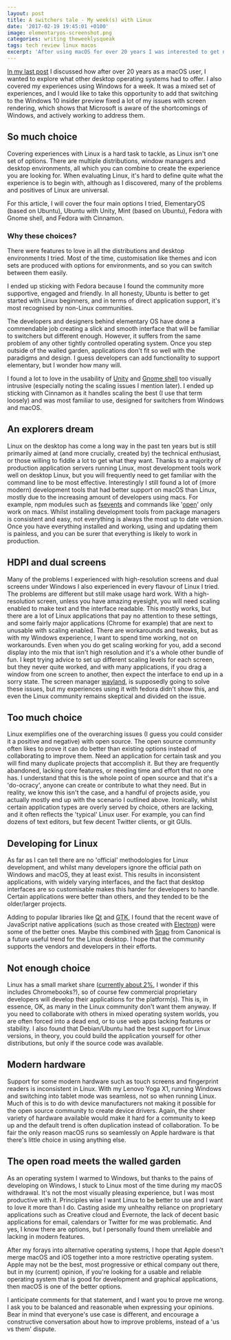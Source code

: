 ```yaml
---
layout: post
title: A switchers tale - My week(s) with Linux
date: '2017-02-19 19:45:01 +0100'
image: elementaryos-screenshot.png
categories: writing theweeklysqueak
tags: tech review linux macos
excerpt: 'After using macOS for over 20 years I was interested to get new perspectives and try other operating systems in my daily work. In this second part, I spend a few weeks with Linux.'
---
```


[In my last post](https://hackernoon.com/a-switchers-tale-my-week-with-windows-612ea605291#.5t3p67kr2) I discussed how after over 20 years as a macOS user, I wanted to explore what other desktop operating systems had to offer. I also covered my experiences using Windows for a week. It was a mixed set of experiences, and I would like to take this opportunity to add that switching to the Windows 10 insider preview fixed a lot of my issues with screen rendering, which shows that Microsoft is aware of the shortcomings of Windows, and actively working to address them.

## So much choice

Covering experiences with Linux is a hard task to tackle, as Linux isn't one set of options. There are multiple distributions, window managers and desktop environments, all which you can combine to create the experience you are looking for. When evaluating Linux, it's hard to define quite what the experience is to begin with, although as I discovered, many of the problems and positives of Linux are universal.

For this article, I will cover the four main options I tried, ElementaryOS (based on Ubuntu), Ubuntu with Unity, Mint (based on Ubuntu), Fedora with Gnome shell, and Fedora with Cinnamon.

### Why these choices?

There were features to love in all the distributions and desktop environments I tried. Most of the time, customisation like themes and icon sets are produced with options for environments, and so you can switch between them easily.

I ended up sticking with Fedora because I found the community more supportive, engaged and friendly. In all honesty, Ubuntu is better to get started with Linux beginners, and in terms of direct application support, it's most recognised by non-Linux communities.

The developers and designers behind elementary OS have done a commendable job creating a slick and smooth interface that will be familiar to switchers but different enough. However, it suffers from the same problem of any other tightly controlled operating system. Once you step outside of the walled garden, applications don't fit so well with the paradigms and design. I guess developers can add functionality to support elementary, but I wonder how many will.

I found a lot to love in the usability of [Unity](https://unity.ubuntu.com/) and [Gnome shell](https://wiki.gnome.org/Projects/GnomeShell) too visually intrusive (especially noting the scaling issues I mention later). I ended up sticking with Cinnamon as it handles scaling the best (I use that term loosely) and was most familiar to use, designed for switchers from Windows and macOS.

## An explorers dream

Linux on the desktop has come a long way in the past ten years but is still primarily aimed at (and more crucially, created by) the technical enthusiast, or those willing to fiddle a lot to get what they want. Thanks to a majority of production application servers running Linux, most development tools work well on desktop Linux, but you will frequently need to get familiar with the command line to be most effective. Interestingly I still found a lot of (more modern) development tools that had better support on macOS than Linux, mostly due to the increasing amount of developers using macs. For example, npm modules such as [fsevents](https://www.npmjs.com/package/fsevents) and commands like '[open](https://developer.apple.com/legacy/library/documentation/Darwin/Reference/ManPages/man1/open.1.html)' only work on macs. Whilst installing development tools from package managers is consistent and easy, not everything is always the most up to date version. Once you have everything installed and working, using and updating them is painless, and you can be surer that everything is likely to work in production.

## HDPI and dual screens

Many of the problems I experienced with high-resolution screens and dual screens under Windows I also experienced in every flavour of Linux I tried. The problems are different but still make usage hard work. With a high-resolution screen, unless you have amazing eyesight, you will need scaling enabled to make text and the interface readable. This mostly works, but there are a lot of Linux applications that pay no attention to these settings, and some fairly major applications (Chrome for example) that are next to unusable with scaling enabled. There are workarounds and tweaks, but as with my Windows experience, I want to spend time working, not on workarounds. Even when you do get scaling working for you, add a second display into the mix that isn't high resolution and it's a whole other bundle of fun. I kept trying advice to set up different scaling levels for each screen, but they never quite worked, and with many applications, if you drag a window from one screen to another, then expect the interface to end up in a sorry state. The screen manager [wayland](https://wayland.freedesktop.org/), is supposedly going to solve these issues, but my experiences using it with fedora didn't show this, and even the Linux community remains skeptical and divided on the issue.

## Too much choice

Linux exemplifies one of the overarching issues (I guess you could consider it a positive and negative) with open source. The open source community often likes to prove it can do better than existing options instead of collaborating to improve them. Need an application for certain task and you will find many duplicate projects that accomplish it. But they are frequently abandoned, lacking core features, or needing time and effort that no one has. I understand that this is the whole point of open source and that it's a 'do-ocracy', anyone can create or contribute to what they need. But in reality, we know this isn't the case, and a handful of projects aside, you actually mostly end up with the scenario I outlined above. Ironically, whilst certain application types are overly served by choice, others are lacking, and it often reflects the 'typical' Linux user. For example, you can find dozens of text editors, but few decent Twitter clients, or git GUIs.

## Developing for Linux

As far as I can tell there are no 'official' methodologies for Linux development, and whilst many developers ignore the official path on Windows and macOS, they at least exist. This results in inconsistent applications, with widely varying interfaces, and the fact that desktop interfaces are so customisable makes this harder for developers to handle. Certain applications were better than others, and they tended to be the older/larger projects.

Adding to popular libraries like [Qt](https://www.qt.io/) and [GTK](https://www.gtk.org/), I found that the recent wave of JavaScript native applications (such as those created with [Electron](http://electron.atom.io/)) were some of the better ones. Maybe this combined with [Snap](https://snapcraft.io/) from Canonical is a future useful trend for the Linux desktop. I hope that the community supports the vendors and developers in their efforts.

## Not enough choice

Linux has a small market share ([currently about 2%](https://www.netmarketshare.com/operating-system-market-share.aspx?qprid=10&qpcustomd=0), I wonder if this includes Chromebooks?), so of course few commercial proprietary developers will develop their applications for the platform(s). This is, in essence, OK, as many in the Linux community don't want them anyway. If you need to collaborate with others in mixed operating system worlds, you are often forced into a dead end, or to use web apps lacking features or stability. I also found that Debian/Ubuntu had the best support for Linux versions, in theory, you could build the application yourself for other distributions, but only if the source code was available.

## Modern hardware

Support for some modern hardware such as touch screens and fingerprint readers is inconsistent in Linux. With my Lenovo Yoga X1, running Windows and switching into tablet mode was seamless, not so when running Linux. Much of this is to do with device manufacturers not making it possible for the open source community to create device drivers. Again, the sheer variety of hardware available would make it hard for a community to keep up and the default trend is often duplication instead of collaboration. To be fair the only reason macOS runs so seamlessly on Apple hardware is that there's little choice in using anything else.

## The open road meets the walled garden

As an operating system I warmed to Windows, but thanks to the pains of developing on Windows, I stuck to Linux most of the time during my macOS withdrawal. It's not the most visually pleasing experience, but I was most productive with it. Principles wise I want Linux to be better to use and I want to love it more than I do. Casting aside my unhealthy reliance on proprietary applications such as Creative cloud and Evernote, the lack of decent basic applications for email, calendars or Twitter for me was problematic. And yes, I know there are options, but I personally found them unreliable and lacking in modern features.

After my forays into alternative operating systems, I hope that Apple doesn't merge macOS and iOS together into a more restrictive operating system. Apple may not be the best, most progressive or ethical company out there, but in my (current) opinion, if you're looking for a usable and reliable operating system that is good for development and graphical applications, then macOS is one of the better options.

I anticipate comments for that statement, and I want you to prove me wrong. I ask you to be balanced and reasonable when expressing your opinions. Bear in mind that everyone's use case is different, and encourage a constructive conversation about how to improve problems, instead of a 'us vs them' dispute.
